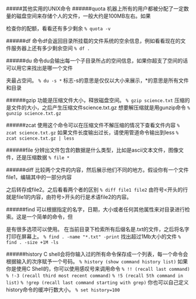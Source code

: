 #####其他实用的UNIX命令
######quota
机器上所有的用户都被分配了一定数量的磁盘空间来存储个人的文件，一般大约是100MB左右。如果

检查你的配额，看看还有多少剩余
`% quota -v`

######df
命令df会返回目录所挂载的文件系统的空余信息，例如看看现在的文件服务器上还有多少剩余空间
`% df .`

######du
命令du会输出每一个子目录所占的空间信息，如果你超支了空间的话可以用它来找出是哪一个文件

夹最占空间。
`% du -s *`
标志-s的意思是仅仅以大小来展示，*的意思是所有文件和目录

######gzip
功能是压缩文件大小，释放磁盘空间。
`% gzip science.txt`
压缩的是文件的大小，之后产生压缩文件science.txt.gz
想要解压缩就是用gunzip命令
`% gunzip science.txt.gz`

######zcat
使用这个命令可以在压缩文件不解压缩的情况下查看文件内容
`% zcat science.txt.gz`
如果文件长度输出过长，请使用管道命令输出到less
`% zcat science.txt.gz | less`

######file
分辨出文件包含的数据是什么类型，比如是ascii文本文件，图像文件，还是压缩数据
`% file *`

######diff
比较两个文件的内容，然后展示他们不同的地方。假设你有一个文件file1，编辑其中的一部分内容

之后转存成file2。之后看看两个者的区别
`% diff file1 file2`
由符号<开头的行就是file1的内容，由符号>开头的行是术语file2的内容。

######find
可以根据指定的名字，日期，大小或者任何其他属性来对目录进行检索。这是一个简单的命令，但

是有很多选项可以使用。
在当前目录下检索所有后缀名是.txt的文件，之后将名字打印在屏幕上。
`% find . -name "*.txt" -print`
找出超过1Mb大小的文件
`% find . -size +1M -ls`

######history
C shell会将你输入过的所有命令保存成一个列表，每一个命令会根据输入的次序赋予一个号码。
`% history (show command history list)`
如果你是使用C Shell的，你可以使用感叹号来调用命令
`% !! (recall last command)`
`% !-3 (recall third most recent command)`
`% !5 (recall 5th command in list)`
`% !grep (recall last command starting with grep)`
你也可以自己定义history命令的缓冲行数大小。
`% set history=100`
